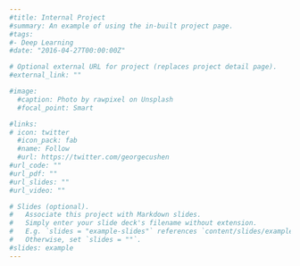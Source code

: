 ```yaml
---
#title: Internal Project
#summary: An example of using the in-built project page.
#tags:
#- Deep Learning
#date: "2016-04-27T00:00:00Z"

# Optional external URL for project (replaces project detail page).
#external_link: ""

#image:
  #caption: Photo by rawpixel on Unsplash
  #focal_point: Smart

#links:
# icon: twitter
  #icon_pack: fab
  #name: Follow
  #url: https://twitter.com/georgecushen
#url_code: ""
#url_pdf: ""
#url_slides: ""
#url_video: ""

# Slides (optional).
#   Associate this project with Markdown slides.
#   Simply enter your slide deck's filename without extension.
#   E.g. `slides = "example-slides"` references `content/slides/example-slides.md`.
#   Otherwise, set `slides = ""`.
#slides: example
---
```

